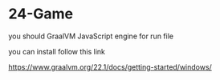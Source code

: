 # 24-Game

you should GraalVM JavaScript engine for run file

you can install follow this link

https://www.graalvm.org/22.1/docs/getting-started/windows/

